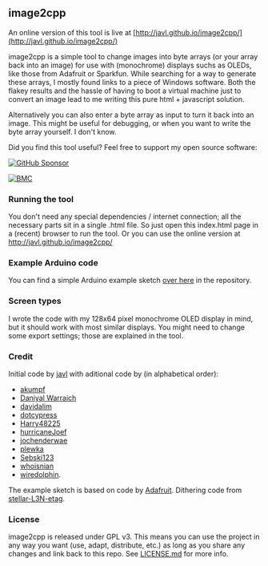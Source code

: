 ## image2cpp

An online version of this tool is live at [http://javl.github.io/image2cpp/](http://javl.github.io/image2cpp/)


image2cpp is a simple tool to change images into byte arrays (or your array back into an image) for use with (monochrome) displays suchs as OLEDs, like those from Adafruit or Sparkfun. While searching for a way to generate these arrays, I mostly found links to a piece of Windows software. Both the flakey results and the hassle of having to boot a virtual machine just to convert an image lead to me writing this pure html + javascript solution.

Alternatively you can also enter a byte array as input to turn it back into an image. This might be useful for debugging, or when you want to write the byte array yourself. I don't know.

Did you find this tool useful? Feel free to support my open source software:

[![GitHub Sponsor](https://img.shields.io/github/sponsors/javl?label=Sponsor&logo=GitHub)](https://github.com/sponsors/javl)

[![BMC](https://www.buymeacoffee.com/assets/img/custom_images/white_img.png)](https://www.buymeacoffee.com/javl)


### Running the tool
You don't need any special dependencies / internet connection; all the necessary parts sit in a single .html file. So just open this index.html page in a (recent) browser to run the tool.
Or you can use the online version at http://javl.github.io/image2cpp/

### Example Arduino code
You can find a simple Arduino example sketch [over here](https://github.com/javl/image2cpp/blob/master/oled_example/oled_example.ino) in the repository.

### Screen types
I wrote the code with my 128x64 pixel monochrome OLED display in mind, but it should work with most similar displays. You might need to change some export settings; those are explained in the tool.

### Credit
Initial code by [javl](https://github.com/javl) with aditional code by (in alphabetical order):
* [akumpf](https://github.com/akumpf)
* [Daniyal Warraich](https://github.com/daniyalw)
* [davidalim](https://github.com/davidalim)
* [dotcypress](https://github.com/dotcypress)
* [Harry48225](https://github.com/harry48225)
* [hurricaneJoef](https://github.com/hurricaneJoef)
* [jochenderwae](https://github.com/jochenderwae)
* [plewka](https://github.com/plewka)
* [Sebski123](https://github.com/Sebski123)
* [whoisnian](https://github.com/whoisnian)
* [wiredolphin](https://github.com/wiredolphin).

The example sketch is based on code by [Adafruit](https://github.com/adafruit). Dithering code from [stellar-L3N-etag](https://github.com/reece15/stellar-L3N-etag).

### License
image2cpp is released under GPL v3. This means you can use the project in any way you want (use, adapt, distribute, etc.) as long as you share any changes and link back to this repo. See [LICENSE.md](https://github.com/javl/image2cpp/blob/master/LICENSE.md) for more info.

